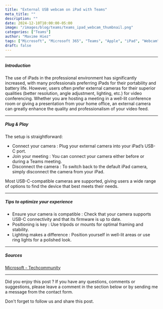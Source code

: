 ```yaml
---
title: "External USB webcam on iPad with Teams"
meta_title: ""
description: ""
date: 2024-12-10T10:00:00-05:00
image: "/images/blog/teams/teams_ipad_webcam_thumbnail.png"
categories: ["Teams"]
author: "Maxime Hiez"
tags: ["Microsoft", "Microsoft 365", "Teams", "Apple", "iPad", "Webcam"]
draft: false
---
```

---

##### Introduction
The use of iPads in the professional environment has significantly increased, with many professionals preferring iPads for their portability and battery life. However, users often prefer external cameras for their superior qualities (better resolution, angle adjustment, lighting, etc.) for video conferencing. Whether you are hosting a meeting in a well-lit conference room or giving a presentation from your home office, an external camera can greatly enhance the quality and professionalism of your video feed.

---

##### Plug & Play
The setup is straightforward:

- Connect your camera : Plug your external camera into your iPad’s USB-C port.
- Join your meeting : You can connect your camera either before or during a Teams meeting.
- Disconnect the camera : To switch back to the default iPad camera, simply disconnect the camera from your iPad.

Most USB-C-compatible cameras are supported, giving users a wide range of options to find the device that best meets their needs.

---

##### Tips to optimize your experience
- Ensure your camera is compatible : Check that your camera supports USB-C connectivity and that its firmware is up to date.
- Positioning is key : Use tripods or mounts for optimal framing and stability.
- Lighting makes a difference : Position yourself in well-lit areas or use ring lights for a polished look.

---

##### Sources
[Microsoft - Techcommunity](https://techcommunity.microsoft.com/blog/microsoftteamsblog/introducing-external-camera-support-for-ipads-in-microsoft-teams/4355767)

---


Did you enjoy this post ? If you have any questions, comments or suggestions, please leave a comment in the section below or by sending me a message from the contact form.

Don't forget to follow us and share this post.